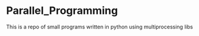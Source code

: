 # Parallel_Programming
This is a repo of small programs written in python using multiprocessing libs
